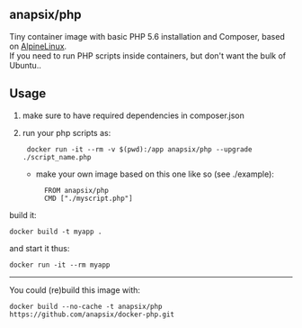 ## anapsix/php

Tiny container image with basic PHP 5.6 installation and Composer, based on [AlpineLinux](http://alpinelinux.org).  
If you need to run PHP scripts inside containers, but don't want the bulk of Ubuntu..


## Usage

1. make sure to have required dependencies in composer.json
2. run your php scripts as:

        docker run -it --rm -v $(pwd):/app anapsix/php --upgrade ./script_name.php

    - make your own image based on this one like so (see ./example):

            FROM anapsix/php
            CMD ["./myscript.php"]


build it:
```
docker build -t myapp .
```
and start it thus:
```
docker run -it --rm myapp
```

------------------------------------
You could (re)build this image with:
```
docker build --no-cache -t anapsix/php https://github.com/anapsix/docker-php.git
```


